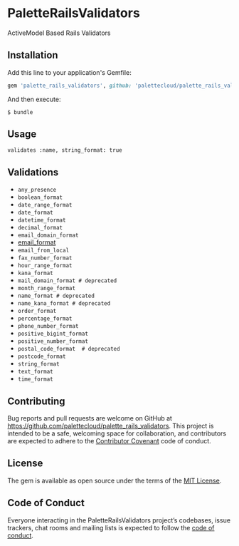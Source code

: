 # PaletteRailsValidators

ActiveModel Based Rails Validators

## Installation

Add this line to your application's Gemfile:

```ruby
gem 'palette_rails_validators', github: 'palettecloud/palette_rails_validators' 
```

And then execute:

    $ bundle

## Usage

```
validates :name, string_format: true
```

## Validations

- `any_presence`
- `boolean_format`
- `date_range_format`
- `date_format`
- `datetime_format`
- `decimal_format`
- `email_domain_format`
- [email_format](docs/validators/email_format_validator.md)
- `email_from_local`
- `fax_number_format`
- `hour_range_format`
- `kana_format`
- `mail_domain_format # deprecated` 
- `month_range_format`
- `name_format # deprecated`
- `name_kana_format # deprecated`
- `order_format`
- `percentage_format`
- `phone_number_format`
- `positive_bigint_format`
- `positive_number_format`
- `postal_code_format  # deprecated`
- `postcode_format`
- `string_format`
- `text_format`
- `time_format`


## Contributing

Bug reports and pull requests are welcome on GitHub at https://github.com/palettecloud/palette_rails_validators. This project is intended to be a safe, welcoming space for collaboration, and contributors are expected to adhere to the [Contributor Covenant](http://contributor-covenant.org) code of conduct.

## License

The gem is available as open source under the terms of the [MIT License](http://opensource.org/licenses/MIT).

## Code of Conduct

Everyone interacting in the PaletteRailsValidators project’s codebases, issue trackers, chat rooms and mailing lists is expected to follow the [code of conduct](https://github.com/[USERNAME]/palette_rails_validators/blob/master/CODE_OF_CONDUCT.md).
